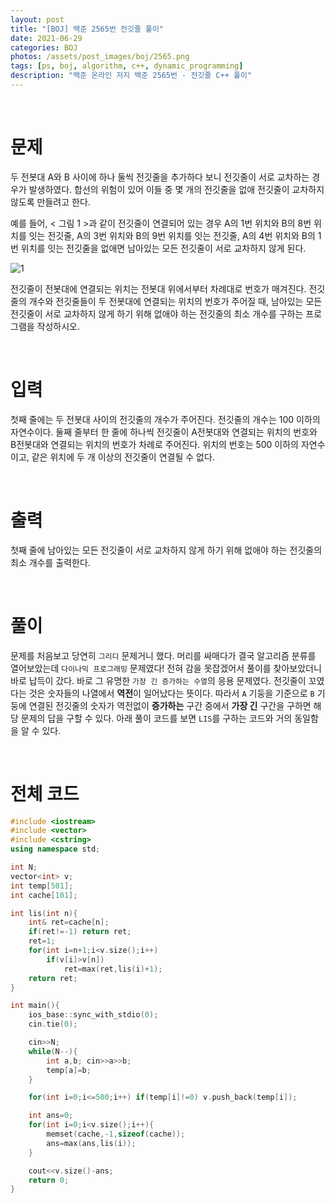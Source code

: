 ```yaml
---
layout: post
title: "[BOJ] 백준 2565번 전깃줄 풀이"
date: 2021-06-29
categories: BOJ
photos: /assets/post_images/boj/2565.png
tags: [ps, boj, algorithm, c++, dynamic_programming]
description: "백준 온라인 저지 백준 2565번 - 전깃줄 C++ 풀이"
---
```


<br>

# 문제

두 전봇대 A와 B 사이에 하나 둘씩 전깃줄을 추가하다 보니 전깃줄이 서로 교차하는 경우가 발생하였다. 합선의 위험이 있어 이들 중 몇 개의 전깃줄을 없애 전깃줄이 교차하지 않도록 만들려고 한다.

예를 들어, < 그림 1 >과 같이 전깃줄이 연결되어 있는 경우 A의 1번 위치와 B의 8번 위치를 잇는 전깃줄, A의 3번 위치와 B의 9번 위치를 잇는 전깃줄, A의 4번 위치와 B의 1번 위치를 잇는 전깃줄을 없애면 남아있는 모든 전깃줄이 서로 교차하지 않게 된다.

![1](https://upload.acmicpc.net/d90221dd-eb80-419f-bdfb-5dd4ebac23af/-/preview/)

전깃줄이 전봇대에 연결되는 위치는 전봇대 위에서부터 차례대로 번호가 매겨진다. 전깃줄의 개수와 전깃줄들이 두 전봇대에 연결되는 위치의 번호가 주어질 때, 남아있는 모든 전깃줄이 서로 교차하지 않게 하기 위해 없애야 하는 전깃줄의 최소 개수를 구하는 프로그램을 작성하시오.

<br>

# 입력

첫째 줄에는 두 전봇대 사이의 전깃줄의 개수가 주어진다. 전깃줄의 개수는 100 이하의 자연수이다. 둘째 줄부터 한 줄에 하나씩 전깃줄이 A전봇대와 연결되는 위치의 번호와 B전봇대와 연결되는 위치의 번호가 차례로 주어진다. 위치의 번호는 500 이하의 자연수이고, 같은 위치에 두 개 이상의 전깃줄이 연결될 수 없다.

<br>

# 출력

첫째 줄에 남아있는 모든 전깃줄이 서로 교차하지 않게 하기 위해 없애야 하는 전깃줄의 최소 개수를 출력한다.

<br>

# 풀이

문제를 처음보고 당연히 `그리디` 문제거니 했다. 머리를 싸매다가 결국 알고리즘 분류를 열어보았는데 `다이나믹 프로그래밍` 문제였다! 전혀 감을 못잡겠어서 풀이를 찾아보았더니 바로 납득이 갔다. 바로 그 유명한 `가장 긴 증가하는 수열`의 응용 문제였다. 전깃줄이 꼬였다는 것은 숫자들의 나열에서 **역전**이 일어났다는 뜻이다. 따라서 `A` 기둥을 기준으로 `B` 기둥에 연결된 전깃줄의 숫자가 역전없이 **증가하는** 구간 중에서 **가장 긴** 구간을 구하면 해당 문제의 답을 구할 수 있다. 아래 풀이 코드를 보면 `LIS`를 구하는 코드와 거의 동일함을 알 수 있다.

<br>

# 전체 코드

```c++
#include <iostream>
#include <vector>
#include <cstring>
using namespace std;

int N;
vector<int> v;
int temp[501];
int cache[101];

int lis(int n){
    int& ret=cache[n];
    if(ret!=-1) return ret;
    ret=1;
    for(int i=n+1;i<v.size();i++)
        if(v[i]>v[n])
            ret=max(ret,lis(i)+1);
    return ret;
}

int main(){
    ios_base::sync_with_stdio(0);
    cin.tie(0);

    cin>>N;
    while(N--){
        int a,b; cin>>a>>b;
        temp[a]=b;
    }

    for(int i=0;i<=500;i++) if(temp[i]!=0) v.push_back(temp[i]);

    int ans=0;
    for(int i=0;i<v.size();i++){
        memset(cache,-1,sizeof(cache));
        ans=max(ans,lis(i));
    }

    cout<<v.size()-ans;
    return 0;
}
```
